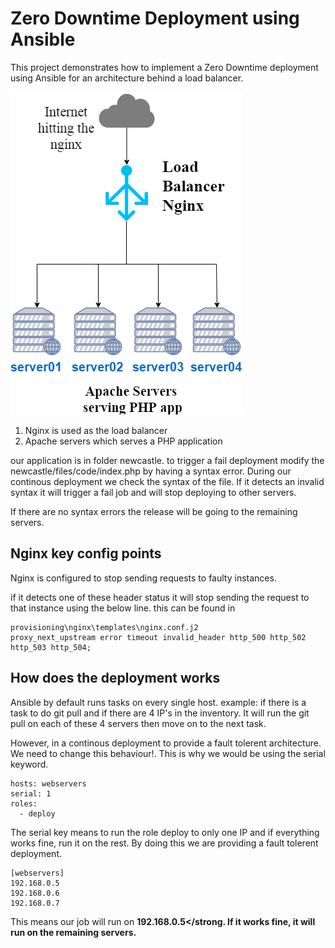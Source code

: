 # Zero Downtime Deployment using Ansible
This project demonstrates how to implement a Zero Downtime deployment using Ansible for an architecture behind a load balancer.

<img src="https://raw.githubusercontent.com/soroushatarod/devops-north-east-ansible/master/ansible-devops-northeast.png">

1) Nginx is used as the load balancer
2) Apache servers which serves a PHP application

our application is in folder newcastle.
to trigger a fail deployment modify the newcastle/files/code/index.php by having a syntax error.
During our continous deployment we check the syntax of the file. If it detects an invalid syntax it will trigger a fail job and will stop deploying to other servers. 

If there are no syntax errors the release will be going to the remaining servers.

<h2>Nginx key config points</h2>

Nginx is configured to stop sending requests to faulty instances.

if it detects one of these header status it will stop sending the request to that instance using the below line.
this can be found in 

```
provisioning\nginx\templates\nginx.conf.j2
proxy_next_upstream error timeout invalid_header http_500 http_502 http_503 http_504;
```

<h2>How does the deployment works</h2>
Ansible by default runs tasks on every single host. example: if there is a task to do git pull and if there are  4 IP's in the inventory. It will run the git pull on each of these 4 servers then move on to the next task.

However, in a continous deployment to provide a fault tolerent architecture. We need to change this behaviour!. This is why we would be using the serial keyword.

```
hosts: webservers
serial: 1
roles:
  - deploy
```

The serial key means to run the role deploy to only one IP and if everything works fine, run it on the rest. By doing this we are providing a fault tolerent deployment.

```
[webservers]
192.168.0.5
192.168.0.6
192.168.0.7
```
This means our job will run on <strong>192.168.0.5</strong. If it works fine, it will run on the remaining servers.
